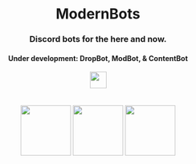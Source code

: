 <div align="center">
    <h1>ModernBots</h1>
    <h3>Discord bots for the here and now.</h3>
    <h4>Under development: DropBot, ModBot, & ContentBot</h4>
     <a href="https://discord.gg/JRQ3HyD">
      <img src="https://img.shields.io/discord/634218052384456715?&style=flat-square&color=5865f2&logo=discord&logoColor=ffffff&label=Join%20%20the%20development%20server"/ height="33">
   </a><br><br><br>
    <a href="https://github.com/modernbots/dropbot"><img src="https://user-images.githubusercontent.com/44733677/147394596-df96c2b2-daf2-4dec-b7cf-41550ec0e12a.png" height="100"></a> <a href="https://github.com/modernbots/modbot"><img src="https://user-images.githubusercontent.com/44733677/147394611-72a779e3-1450-49c8-8292-cc492242ee92.png" height="100"/></a> <a href="https://github.com/modernbots/contentbot"><img src="https://user-images.githubusercontent.com/44733677/147394595-f9c395fc-ad49-4444-8c05-9789649fa734.png" height="100"></a>
</div>
